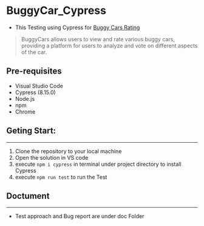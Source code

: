 # BuggyCar_Cypress
- This Testing using Cypress for [Buggy Cars Rating ](https://buggy.justtestit.org/)
> BuggyCars allows users to view and rate various buggy cars, providing a platform for users to analyze and vote on different aspects of the car.

## Pre-requisites
- Visual Studio Code
- Cypress (8.15.0)
- Node.js
- npm
- Chrome

##  Geting Start:
---
1. Clone the repository to your local machine
2. Open the solution in VS code
3. execute `npm i cypress` in terminal under project directory to install Cypress
4. execute `npm run test` to run the Test


## Doctument
---
- Test approach and Bug report are under doc Folder
